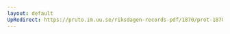 ```yaml
---
layout: default
UpRedirect: https://pruto.im.uu.se/riksdagen-records-pdf/1870/prot-1870--ak--120/prot-1870--ak--120_000.pdf
---
```

